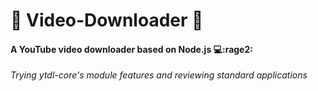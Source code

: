 # :grimacing: Video-Downloader :grimacing:
#### A YouTube video downloader based on Node.js :computer::rage2:

*Trying ytdl-core's module features and reviewing standard applications*
